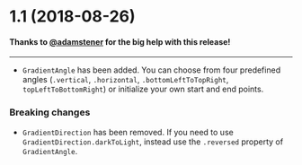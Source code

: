 # 1.1 (2018-08-26)

#### Thanks to [@adamstener](https://github.com/adamstener) for the big help with this release!
---

- `GradientAngle` has been added. You can choose from four predefined angles (`.vertical`, `.horizontal`, `.bottomLeftToTopRight`, `topLeftToBottomRight`) or initialize your own start and end points.

### Breaking changes

- `GradientDirection` has been removed. If you need to use `GradientDirection.darkToLight`, instead use the `.reversed` property of `GradientAngle`.
